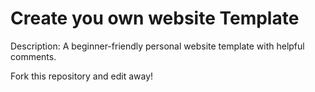 # Create you own  website Template

Description: A beginner-friendly personal website template with helpful comments.

Fork this repository and edit away!
